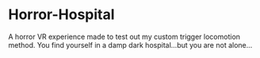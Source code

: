 # Horror-Hospital
A horror VR experience made to test out my custom trigger locomotion method. You find yourself in a damp dark hospital...but you are not alone...
